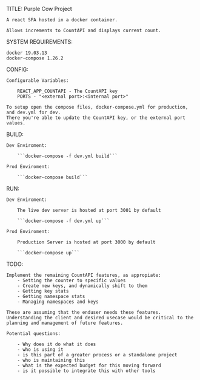 TITLE: Purple Cow Project

    A react SPA hosted in a docker container.

    Allows increments to CountAPI and displays current count.

SYSTEM REQUIREMENTS:

    docker 19.03.13
    docker-compose 1.26.2

CONFIG:

    Configurable Variables:

        REACT_APP_COUNTAPI - The CountAPI key
        PORTS - "<external port>:<internal port>"

    To setup open the compose files, docker-compose.yml for production, and dev.yml for dev.
    There you're able to update the CountAPI key, or the external port values.

BUILD:

    Dev Enviroment:

        ```docker-compose -f dev.yml build```

    Prod Enviroment:

        ```docker-compose build```

RUN:

    Dev Enviroment:

        The live dev server is hosted at port 3001 by default
        
        ```docker-compose -f dev.yml up```

    Prod Enviroment:

        Production Server is hosted at port 3000 by default
        
        ```docker-compose up```

TODO:

    Implement the remaining CountAPI features, as appropiate:
        - Setting the counter to specific values
        - Create new keys, and dynamically shift to them
        - Getting key stats
        - Getting namespace stats
        - Managing namespaces and keys

    These are assuming that the enduser needs these features. Understanding the client and desired usecase would be critical to the planning and management of future features. 
    
    Potential questions:
    
        - Why does it do what it does
        - who is using it
        - is this part of a greater process or a standalone project
        - who is maintaining this
        - what is the expected budget for this moving forward
        - is it possible to integrate this with other tools